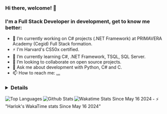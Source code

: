 ### Hi there, welcome! 👋
### I'm a Full Stack Developer in development, get to know me better:

- 🔭 I’m currently working on C# projects (.NET Framework) at PRIMAVERA Academy (Cegid) Full Stack formation. 
- ⚡ I'm Harvard's CS50x certified.
- 🌱 I’m currently learning C#, .NET Framework, TSQL, SQL Server.
- 👯 I’m looking to collaborate on open source projects.
- 💬 Ask me about development with Python, C# and C.
- 📫 How to reach me: [...](https://www.linkedin.com/in/claudiasouza1812)

### <details>
  
<img align="left" alt="Top Languages" src="https://github-readme-stats-claudia-simone-de-souzas-projects.vercel.app/api/top-langs/?username=ClaudiaSouza1812&show_icons=true&hide_border=true&layout=compact&langs_count=20" />

<img align="left" alt="Github Stats" src="https://github-readme-stats-claudia-simone-de-souzas-projects.vercel.app/api?username=ClaudiaSouza1812&show_icons=true&hide_border=true&hide=stars,issues,prs&show=prs_merged_percentage" />


<img align="left" alt="Wakatime Stats Since May 16 2024" src="https://github-readme-stats-claudia-simone-de-souzas-projects.vercel.app/api/wakatime?username=ClaudiaSouza1812&layout=compact" /><info>- ⚡ "Harlok's WakaTime stats Since May 16 2024"</info> 


<!-- [![Harlok's WakaTime stats since May 16 2024](https://github-readme-stats-claudia-simone-de-souzas-projects.vercel.app/api/wakatime?username=ClaudiaSouza1812&layout=compact) -->

</details>


